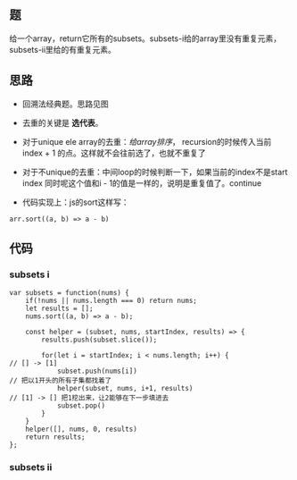 ## 题

给一个array，return它所有的subsets。subsets-i给的array里没有重复元素，subsets-ii里给的有重复元素。

## 思路

  - 回溯法经典题。思路见图
  
  - 去重的关键是 **选代表**。 
  
  - 对于unique ele array的去重：*给array排序*， recursion的时候传入当前index + 1 的点。这样就不会往前选了，也就不重复了
  
  - 对于不unique的去重：中间loop的时候判断一下，如果当前的index不是start index 同时呢这个值和i - 1的值是一样的，说明是重复值了。continue
  
  - 代码实现上：js的sort这样写： 
  
  ```
  arr.sort((a, b) => a - b)
  ```

## 代码

### subsets i
```
var subsets = function(nums) {
    if(!nums || nums.length === 0) return nums;
    let results = [];
    nums.sort((a, b) => a - b);  
    
    const helper = (subset, nums, startIndex, results) => {
        results.push(subset.slice());
 
        for(let i = startIndex; i < nums.length; i++) {
// [] -> [1]
            subset.push(nums[i])
// 把以1开头的所有子集都找着了
            helper(subset, nums, i+1, results)
// [1] -> [] 把1挖出来，让2能够在下一步填进去
            subset.pop()
        }
    }
    helper([], nums, 0, results)
    return results;
};

```

### subsets ii 

```

```
